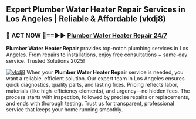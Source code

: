 ## Expert Plumber Water Heater Repair Services in Los Angeles | Reliable & Affordable (vkdj8)  

<h3>🚿 ACT NOW 🌟==►► <a href="https://tinyurl.com/2ne6vx2x" rel="nofollow">Plumber Water Heater Repair 24/7</a></h3>

**Plumber Water Heater Repair** provides top-notch plumbing services in Los Angeles. From repairs to installations, enjoy free consultations + same-day service. Trusted Solutions 2025!

[![vkdj8](https://i.imgur.com/4PFF4AK.jpeg)](https://tinyurl.com/2ne6vx2x)
When your **Plumber Water Heater Repair** service is needed, you want a reliable, efficient solution. Our expert team in Los Angeles ensures quick diagnostics, quality parts, and lasting fixes. Pricing reflects labor, materials (like high-efficiency elements), and urgency—no hidden fees. The process starts with inspection, followed by precise repairs or replacements, and ends with thorough testing. Trust us for transparent, professional service that keeps your home running smoothly.